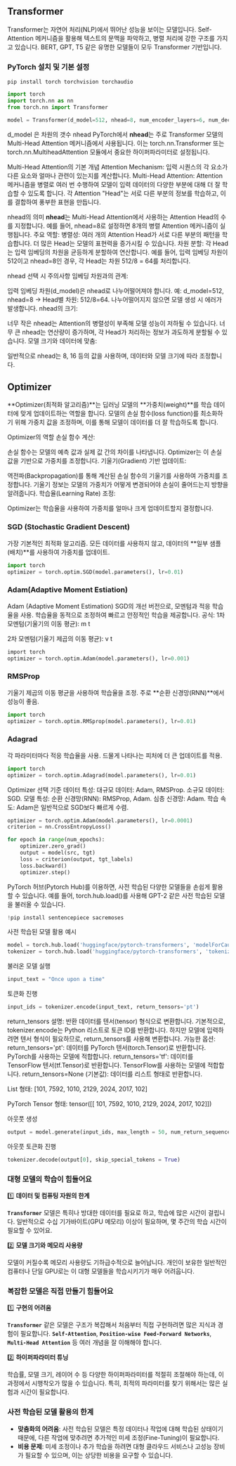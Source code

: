 ## Transformer
Transformer는 자연어 처리(NLP)에서 뛰어난 성능을 보이는 모델입니다. Self-Attention 메커니즘을 활용해 텍스트의 문맥을 파악하고, 병렬 처리에 강한 구조를 가지고 있습니다. BERT, GPT, T5 같은 유명한 모델들이 모두 Transformer 기반입니다.

### PyTorch 설치 및 기본 설정
```shell
pip install torch torchvision torchaudio
```
```python
import torch
import torch.nn as nn
from torch.nn import Transformer

model = Transformer(d_model=512, nhead=8, num_encoder_layers=6, num_decoder_layers=6)
```
d_model 은 차원의 갯수
nhead PyTorch에서 **nhead**는 주로 Transformer 모델의 Multi-Head Attention 메커니즘에서 사용됩니다. 이는 torch.nn.Transformer 또는 torch.nn.MultiheadAttention 모듈에서 중요한 하이퍼파라미터로 설정됩니다.

Multi-Head Attention의 기본 개념
Attention Mechanism: 입력 시퀀스의 각 요소가 다른 요소와 얼마나 관련이 있는지를 계산합니다.
Multi-Head Attention:
Attention 메커니즘을 병렬로 여러 번 수행하여 모델이 입력 데이터의 다양한 부분에 대해 더 잘 학습할 수 있도록 합니다.
각 Attention "Head"는 서로 다른 부분의 정보를 학습하고, 이를 결합하여 풍부한 표현을 만듭니다.

nhead의 의미
**nhead**는 Multi-Head Attention에서 사용하는 Attention Head의 수를 지정합니다.
예를 들어, nhead=8로 설정하면 8개의 병렬 Attention 메커니즘이 실행됩니다.
주요 역할:
병렬성:
여러 개의 Attention Head가 서로 다른 부분의 패턴을 학습합니다.
더 많은 Head는 모델의 표현력을 증가시킬 수 있습니다.
차원 분할:
각 Head는 입력 임베딩의 차원을 균등하게 분할하여 연산합니다.
예를 들어, 입력 임베딩 차원이 512이고 nhead=8인 경우, 각 Head는 차원 512/8 = 64를 처리합니다.

nhead 선택 시 주의사항
임베딩 차원과의 관계:

입력 임베딩 차원(d_model)은 nhead로 나누어떨어져야 합니다.
예: d_model=512, nhead=8 → Head별 차원: 
512/8=64.
나누어떨어지지 않으면 모델 생성 시 에러가 발생합니다.
nhead의 크기:

너무 작은 nhead는 Attention의 병렬성이 부족해 모델 성능이 저하될 수 있습니다.
너무 큰 nhead는 연산량이 증가하며, 각 Head가 처리하는 정보가 과도하게 분할될 수 있습니다.
모델 크기와 데이터에 맞춤:

일반적으로 nhead는 8, 16 등의 값을 사용하며, 데이터와 모델 크기에 따라 조정합니다.
## Optimizer


**Optimizer(최적화 알고리즘)**는 딥러닝 모델의 **가중치(weight)**를 학습 데이터에 맞게 업데이트하는 역할을 합니다. 모델의 손실 함수(loss function)를 최소화하기 위해 가중치 값을 조정하며, 이를 통해 모델이 데이터를 더 잘 학습하도록 합니다.

Optimizer의 역할
손실 함수 계산:

손실 함수는 모델의 예측 값과 실제 값 간의 차이를 나타냅니다.
Optimizer는 이 손실 값을 기반으로 가중치를 조정합니다.
기울기(Gradient) 기반 업데이트:

역전파(Backpropagation)를 통해 계산된 손실 함수의 기울기를 사용하여 가중치를 조정합니다.
기울기 정보는 모델의 가중치가 어떻게 변경되어야 손실이 줄어드는지 방향을 알려줍니다.
학습율(Learning Rate) 조정:

Optimizer는 학습율을 사용하여 가중치를 얼마나 크게 업데이트할지 결정합니다.

### SGD (Stochastic Gradient Descent)
가장 기본적인 최적화 알고리즘.
모든 데이터를 사용하지 않고, 데이터의 **일부 샘플(배치)**를 사용하여 가중치를 업데이트.

```python
import torch
optimizer = torch.optim.SGD(model.parameters(), lr=0.01)
```

### Adam(Adaptive Moment Estiation)
Adam (Adaptive Moment Estimation)
SGD의 개선 버전으로, 모멘텀과 적응 학습율을 사용.
학습율을 동적으로 조정하여 빠르고 안정적인 학습을 제공합니다.
공식:
1차 모멘텀(기울기의 이동 평균): 
m t
​

2차 모멘텀(기울기 제곱의 이동 평균): 
v t
```python
​import torch
optimizer = torch.optim.Adam(model.parameters(), lr=0.001)
```

### RMSProp
기울기 제곱의 이동 평균을 사용하여 학습율을 조정.
주로 **순환 신경망(RNN)**에서 성능이 좋음.
```python
import torch
optimizer = torch.optim.RMSprop(model.parameters(), lr=0.01)
```

### Adagrad
각 파라미터마다 적응 학습율을 사용.
드물게 나타나는 피처에 더 큰 업데이트를 적용.
```python
import torch
optimizer = torch.optim.Adagrad(model.parameters(), lr=0.01)
```

Optimizer 선택 기준
데이터 특성:
    대규모 데이터: Adam, RMSProp.
    소규모 데이터: SGD.
모델 특성:
    순환 신경망(RNN): RMSProp, Adam.
    심층 신경망: Adam.
학습 속도:
    Adam은 일반적으로 SGD보다 빠르게 수렴.


```python
optimizer = torch.optim.Adam(model.parameters(), lr=0.0001)
criterion = nn.CrossEntropyLoss()

for epoch in range(num_epochs):
    optimizer.zero_grad()
    output = model(src, tgt)
    loss = criterion(output, tgt_labels)
    loss.backward()
    optimizer.step()

```
PyTorch 허브(Pytorch Hub)를 이용하면, 사전 학습된 다양한 모델들을 손쉽게 활용할 수 있습니다. 예를 들어, torch.hub.load()를 사용해 GPT-2 같은 사전 학습된 모델을 불러올 수 있습니다.
```python
!pip install sentencepiece sacremoses
```
사전 학습된 모델 활용 예시
```python
model = torch.hub.load('huggingface/pytorch-transformers', 'modelForCausalLM', 'gpt2')
tokenizer = torch.hub.load('huggingface/pytorch-transformers', 'tokenizer', 'gpt2')
```

불러온 모델 실행
```python
input_text = "Once upon a time"
```

토큰화 진행
```python
input_ids = tokenizer.encode(input_text, return_tensors='pt')
```

return_tensors
설명: 반환 데이터를 텐서(tensor) 형식으로 변환합니다.
기본적으로, tokenizer.encode는 Python 리스트로 토큰 ID를 반환합니다. 하지만 모델에 입력하려면 텐서 형식이 필요하므로, return_tensors를 사용해 변환합니다.
가능한 옵션:
return_tensors='pt':
데이터를 PyTorch 텐서(torch.Tensor)로 반환합니다.
PyTorch를 사용하는 모델에 적합합니다.
return_tensors='tf':
데이터를 TensorFlow 텐서(tf.Tensor)로 반환합니다.
TensorFlow를 사용하는 모델에 적합합니다.
return_tensors=None (기본값):
데이터를 리스트 형태로 반환합니다.

List 형태: [101, 7592, 1010, 2129, 2024, 2017, 102]

PyTorch Tensor 형태: tensor([[ 101, 7592, 1010, 2129, 2024, 2017,  102]])



아웃풋 생성
```python
output = model.generate(input_ids, max_length = 50, num_return_sequences = 1)
```

아웃풋 토큰화 진행
```python
tokenizer.decode(output[0], skip_special_tokens = True)
```

### 대형 모델의 학습이 힘들어요
1️⃣ **데이터 및 컴퓨팅 자원의 한계**


**`Transformer`** 모델은 특히나 방대한 데이터를 필요로 하고, 학습에 많은 시간이 걸립니다. 일반적으로 수십 기가바이트(GPU 메모리) 이상이 필요하며, 몇 주간의 학습 시간이 필요할 수 있어요.




2️⃣ **모델 크기와 메모리 사용량**

모델이 커질수록 메모리 사용량도 기하급수적으로 늘어납니다. 개인이 보유한 일반적인 컴퓨터나 단일 GPU로는 이 대형 모델들을 학습시키기가 매우 어려웁니다.

### 복잡한 모델은 직접 만들기 힘들어요

1️⃣ **구현의 어려움**

**`Transformer`** 같은 모델은 구조가 복잡해서 처음부터 직접 구현하려면 많은 지식과 경험이 필요합니다. **`Self-Attention`**, **`Position-wise Feed-Forward Networks`**, **`Multi-Head Attention`** 등 여러 개념을 잘 이해해야 합니다.




2️⃣ **하이퍼파라미터 튜닝**

학습률, 모델 크기, 레이어 수 등 다양한 하이퍼파라미터를 적절히 조절해야 하는데, 이 과정에서 시행착오가 많을 수 있습니다. 특히, 최적의 파라미터를 찾기 위해서는 많은 실험과 시간이 필요합니다.

###  사전 학습된 모델 활용의 한계

- **맞춤화의 어려움**: 사전 학습된 모델은 특정 데이터나 작업에 대해 학습된 상태이기 때문에, 다른 작업에 맞추려면 추가적인 미세 조정(Fine-Tuning)이 필요합니다.
- **비용 문제**: 미세 조정이나 추가 학습을 하려면 대형 클라우드 서비스나 고성능 장비가 필요할 수 있으며, 이는 상당한 비용을 요구할 수 있습니다.
